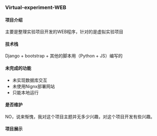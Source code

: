 ### Virtual-experiment-WEB

#### 项目介绍
主要是整理实验项目开发的WEB程序，针对的是虚拟实验项目

#### 技术栈

Django + bootstrap + 其他的脚本用（Python + JS）编写的

#### 未完成的功能

-   未实现数据库交互
-   未使用Nignx部署网站
-   只能本地运行

#### 是否维护

NO，说来惭愧，我对这个项目主题并无多少兴趣，对这个项目开发有些兴趣。

#### 项目展示

